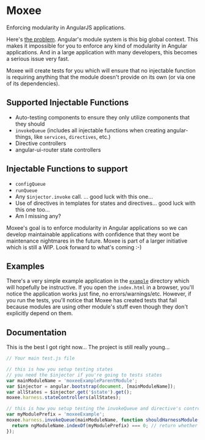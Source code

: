 # Moxee

Enforcing modularity in AngularJS applications.

Here's [the problem](http://jsbin.com/kolaci/edit?html,js,output). Angular's module system is this big global context.
This makes it impossible for you to enforce any kind of modularity in Angular applications. And in a large application
with many developers, this becomes a serious issue very fast.

Moxee will create tests for you which will ensure that no injectable function is requiring anything that the module
doesn't provide on its own (or via one of its dependencies).

## Supported Injectable Functions

 - Auto-testing components to ensure they only utilize components that they should
 - `invokeQueue` (includes all injectable functions when creating angular-things, like `services`, `directives`, etc.)
 - Directive controllers
 - angular-ui-router state controllers

## Injectable Functions to support

 - `configQueue`
 - `runQueue`
 - Any `$injector.invoke` call. ... good luck with this one...
 - Use of directives in templates for states and directives... good luck with this one too...
 - Am I missing any?

Moxee's goal is to enforce modularity in Angular applications so we can develop maintainable applications with
confidence that they wont be maintenance nightmares in the future. Moxee is part of a larger initiative which is still
a WIP. Look forward to what's coming :-)

## Examples

There's a very simple example application in the [`example`](example) directory which will hopefully be instructive. If
you open the `index.html` in a browser, you'll notice the application works just fine, no errors/warnings/etc. However,
if you run the tests, you'll notice that Moxee has created tests that fail because modules are using other module's
stuff even though they don't explicitly depend on them.

## Documentation

This is the best I got right now... The project is still really young...

```javascript
// Your main test.js file

// this is how you setup testing states
// you need the $injector if you're going to tests states
var mainModuleName = 'moxeeExampleParentModule';
var $injector = angular.bootstrap(document, [mainModuleName]);
var allStates = $injector.get('$state').get();
moxee.harness.stateControllers(allStates);

// this is how you setup testing the invokeQueue and directive's controllers
var myModulePrefix = 'moxeeExample';
moxee.harness.invokeQueue(mainModuleName, function shouldHarnessModule(ngModuleName) {
  return ngModuleName.indexOf(myModulePrefix) === 0; // return whether or not you wish to test this module
});
```
